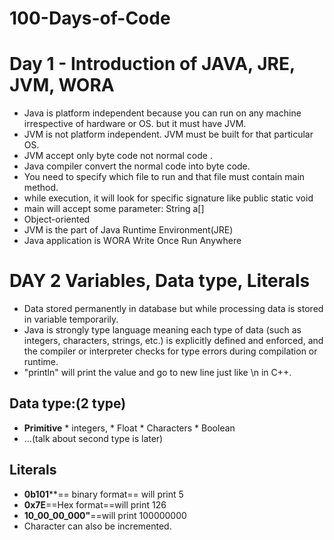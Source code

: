 ﻿# 100-Days-of-Code

# Day 1 - Introduction of JAVA, JRE, JVM, WORA

* Java is platform independent because you can run on any machine irrespective of hardware or OS. but it must have JVM.
* JVM is not platform independent. JVM must be built for that particular OS.
* JVM accept only byte code not normal code .
* Java compiler convert the normal code into byte code.
* You need to specify which file to run and that file must contain main method.
* while execution, it will look for specific signature like public static void
* main will accept some parameter: String a[]
* Object-oriented
* JVM is the part of Java Runtime Environment(JRE)
* Java application is WORA Write Once Run Anywhere

# DAY 2 Variables, Data type, Literals

* Data stored permanently in database but while processing data is stored in variable temporarily.
* Java is strongly type language meaning each type of data (such as integers, characters, strings, etc.) is explicitly defined and enforced, and the compiler or interpreter checks for type errors during compilation or runtime.
* "println" will print the value and go to new line just like \n in C++.

## Data type:(2 type)
* **Primitive**
          * integers,
          * Float
          * Characters
          * Boolean
* …(talk about second type is later)

## Literals
* **0b101****== binary format== will print 5
* **0x7E**==Hex format==will print 126
* **10_00_00_000"**==will print 100000000
* Character can also be incremented.
